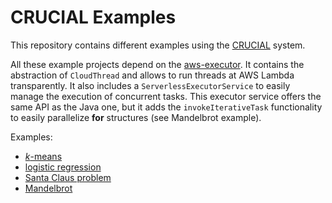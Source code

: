 # CRUCIAL Examples

This repository contains different examples using the
[CRUCIAL](http://github.com/danielBCN/crucial-dso) system.

All these example projects depend on the [aws-executor](./aws-executor).
It contains the abstraction of `CloudThread` and allows to run threads at
AWS Lambda transparently.
It also includes a `ServerlessExecutorService` to easily manage the execution
of concurrent tasks.
This executor service offers the same API as the Java one, but it adds the
`invokeIterativeTask` functionality to easily parallelize **for** structures
(see Mandelbrot example).


Examples:

- [_k_-means](./kmeans)
- [logistic regression](./logistic-regression)
- [Santa Claus problem](./santa-claus)
- [Mandelbrot](./mandelbrot)
